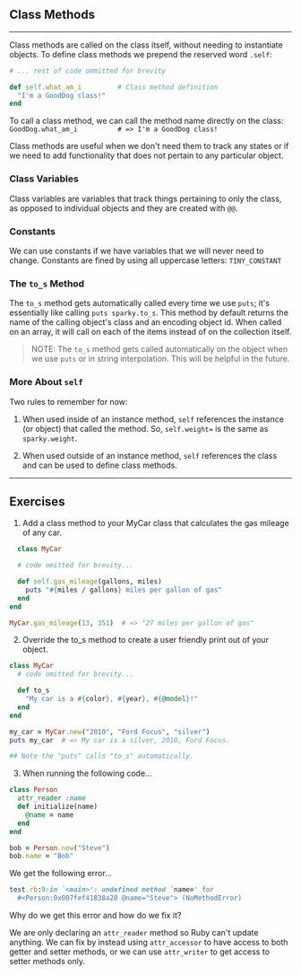## Class Methods
---

Class methods are called on the class itself, without needing to instantiate objects. 
To define class methods we prepend the reserved word `.self`:

```ruby
# ... rest of code ommitted for brevity

def self.what_am_i         # Class method definition
  "I'm a GoodDog class!"
end
```
To call a class method, we can call the method name directly on the class:
`GoodDog.what_am_i          # => I'm a GoodDog class!`

Class methods are useful when we don't need them to track any states or if we need to add functionality that does not pertain to any particular object. 

### Class Variables
Class variables are variables that track things pertaining to only the class, as opposed to individual objects and they are created with `@@`. 

### Constants
We can use constants if we have variables that we will never need to change. Constants are fined by using all uppercase letters:
`TINY_CONSTANT`

### The `to_s` Method 
The `to_s` method gets automatically called every time we use `puts`; it's essentially like calling `puts sparky.to_s`.  This method by default returns the name of the calling object's class and an encoding object id. When called on an array, it will call on each of the items instead of on the collection itself.

> NOTE: The `to_s` method gets called automatically on the object when we use `puts` or in string interpolation. This will be helpful in the future. 

### More About `self` 
Two rules to remember for now:
  1. When used inside of an instance method, `self` references the instance (or object) that called the method. So, `self.weight=` is the same as `sparky.weight`.

  2. When used outside of an instance method, `self` references the class and can be used to define class methods.


---
## Exercises
1. Add a class method to your MyCar class that calculates the gas mileage of any car.
```ruby
  class MyCar

  # code omitted for brevity...

  def self.gas_mileage(gallons, miles)
    puts "#{miles / gallons} miles per gallon of gas"
  end
end

MyCar.gas_mileage(13, 351)  # => "27 miles per gallon of gas"
```
2. Override the to_s method to create a user friendly print out of your object.
```ruby
class MyCar
  # code omitted for brevity...

  def to_s
    "My car is a #{color}, #{year}, #{@model}!"
  end
end

my_car = MyCar.new("2010", "Ford Focus", "silver")
puts my_car  # => My car is a silver, 2010, Ford Focus.

## Note the "puts" calls "to_s" automatically.
```
3. When running the following code...
```ruby
class Person
  attr_reader :name
  def initialize(name)
    @name = name
  end
end

bob = Person.new("Steve")
bob.name = "Bob"
```
We get the following error...
```ruby
test.rb:9:in `<main>': undefined method `name=' for
  #<Person:0x007fef41838a28 @name="Steve"> (NoMethodError)
```

Why do we get this error and how do we fix it?

We are only declaring an `attr_reader` method so Ruby can't update anything. We can fix
by instead using `attr_accessor` to have access to both getter and setter methods, or we 
can use `attr_writer` to get access to setter methods only. 